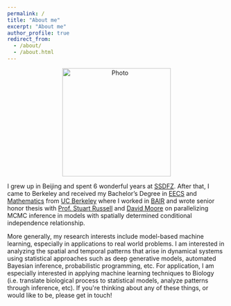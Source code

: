 ```yaml
---
permalink: /
title: "About me"
excerpt: "About me"
author_profile: true
redirect_from: 
  - /about/
  - /about.html
---
```


<p align="center">
  <img src="https://kadysongbb.github.io/images/junsong.jpg?raw=true" alt="Photo" style="width: 250px;"/> 
</p>


I grew up in Beijing and spent 6 wonderful years at [SSDFZ](http://www.cnuschool.org/). After that, I came to Berkeley and received my Bachelor’s Degree in [EECS](https://eecs.berkeley.edu/) and [Mathematics](https://math.berkeley.edu/) from [UC Berkeley](https://www.berkeley.edu/) where I worked in [BAIR](http://bair.berkeley.edu/) and wrote senior honor thesis with [Prof. Stuart Russell](http://people.eecs.berkeley.edu/~russell/) and [David Moore](https://davmre.github.io/) on parallelizing MCMC inference in models with spatially determined conditional independence relationship.

More generally, my research interests include model-based machine learning, especially in applications to real world problems. I am interested in analyzing the spatial and temporal patterns that arise in dynamical systems using statistical approaches such as deep generative models, automated Bayesian inference, probabilistic programming, etc. For application, I am especially interested in applying machine learning techniques to Biology (i.e. translate biological process to statistical models, analyze patterns through inference, etc). If you're thinking about any of these things, or would like to be, please get in touch! 
